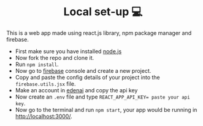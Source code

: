 <h1 align='center'> Local set-up 💻 </h1>
This is a web app made using react.js library, npm package manager and firebase.

- First make sure you have installed [node.js](https://nodejs.org/en/)
- Now fork the repo and clone it.
- Run `npm install`.
- Now go to [firebase](https://firebase.google.com/) console and create a new project.
- Copy and paste the config details of your project into the `firebase.utils.jsx` file.
- Make an account in [edenai](https://app.edenai.run/user/login) and copy the api key
- Now create an `.env` file and type `REACT_APP_API_KEY= paste your api key`.
- Now go to the terminal and run `npm start`, your app would be running in [http://localhost:3000/](http://localhost:3000/).
